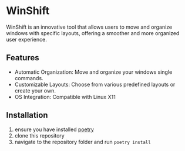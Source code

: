 # WinShift

WinShift is an innovative tool that allows users to move and organize windows with specific layouts, offering a smoother and more organized user experience.

## Features

- Automatic Organization: Move and organize your windows single commands.
- Customizable Layouts: Choose from various predefined layouts or create your own.
- OS Integration: Compatible with Linux X11


## Installation 

1. ensure you have installed [poetry][1]
2. clone this repository
3. navigate to the repository folder and run `poetry install`

[1]: https://python-poetry.org/docs/#installation